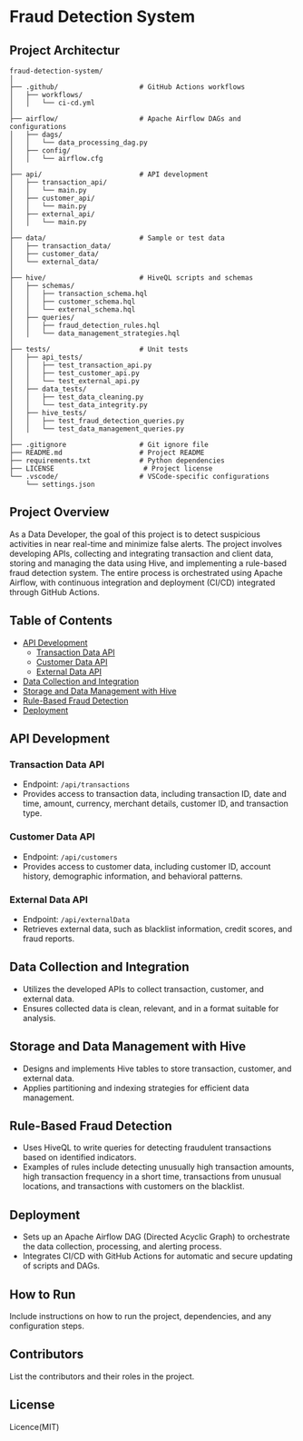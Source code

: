 # Fraud Detection System

## Project Architectur 
```
fraud-detection-system/
│
├── .github/                    # GitHub Actions workflows
│   ├── workflows/
│   │   └── ci-cd.yml
│
├── airflow/                    # Apache Airflow DAGs and configurations
│   ├── dags/
│   │   └── data_processing_dag.py
│   ├── config/
│   │   └── airflow.cfg
│
├── api/                        # API development
│   ├── transaction_api/
│   │   └── main.py
│   ├── customer_api/
│   │   └── main.py
│   ├── external_api/
│   │   └── main.py
│
├── data/                       # Sample or test data
│   ├── transaction_data/
│   ├── customer_data/
│   └── external_data/
│
├── hive/                       # HiveQL scripts and schemas
│   ├── schemas/
│   │   ├── transaction_schema.hql
│   │   ├── customer_schema.hql
│   │   └── external_schema.hql
│   ├── queries/
│   │   ├── fraud_detection_rules.hql
│   │   └── data_management_strategies.hql
│
├── tests/                      # Unit tests
│   ├── api_tests/
│   │   ├── test_transaction_api.py
│   │   ├── test_customer_api.py
│   │   └── test_external_api.py
│   ├── data_tests/
│   │   ├── test_data_cleaning.py
│   │   └── test_data_integrity.py
│   ├── hive_tests/
│   │   ├── test_fraud_detection_queries.py
│   │   └── test_data_management_queries.py
│
├── .gitignore                  # Git ignore file
├── README.md                   # Project README
├── requirements.txt            # Python dependencies
├── LICENSE                      # Project license
└── .vscode/                    # VSCode-specific configurations
    └── settings.json
```

## Project Overview

As a Data Developer, the goal of this project is to detect suspicious activities in near real-time and minimize false alerts. The project involves developing APIs, collecting and integrating transaction and client data, storing and managing the data using Hive, and implementing a rule-based fraud detection system. The entire process is orchestrated using Apache Airflow, with continuous integration and deployment (CI/CD) integrated through GitHub Actions.

## Table of Contents

- [API Development](#api-development)
  - [Transaction Data API](#transaction-data-api)
  - [Customer Data API](#customer-data-api)
  - [External Data API](#external-data-api)
- [Data Collection and Integration](#data-collection-and-integration)
- [Storage and Data Management with Hive](#storage-and-data-management-with-hive)
- [Rule-Based Fraud Detection](#rule-based-fraud-detection)
- [Deployment](#deployment)

## API Development

### Transaction Data API

- Endpoint: `/api/transactions`
- Provides access to transaction data, including transaction ID, date and time, amount, currency, merchant details, customer ID, and transaction type.

### Customer Data API

- Endpoint: `/api/customers`
- Provides access to customer data, including customer ID, account history, demographic information, and behavioral patterns.

### External Data API

- Endpoint: `/api/externalData`
- Retrieves external data, such as blacklist information, credit scores, and fraud reports.

## Data Collection and Integration

- Utilizes the developed APIs to collect transaction, customer, and external data.
- Ensures collected data is clean, relevant, and in a format suitable for analysis.

## Storage and Data Management with Hive

- Designs and implements Hive tables to store transaction, customer, and external data.
- Applies partitioning and indexing strategies for efficient data management.

## Rule-Based Fraud Detection

- Uses HiveQL to write queries for detecting fraudulent transactions based on identified indicators.
- Examples of rules include detecting unusually high transaction amounts, high transaction frequency in a short time, transactions from unusual locations, and transactions with customers on the blacklist.

## Deployment

- Sets up an Apache Airflow DAG (Directed Acyclic Graph) to orchestrate the data collection, processing, and alerting process.
- Integrates CI/CD with GitHub Actions for automatic and secure updating of scripts and DAGs.

## How to Run

Include instructions on how to run the project, dependencies, and any configuration steps.

## Contributors

List the contributors and their roles in the project.

## License

Licence(MIT)

